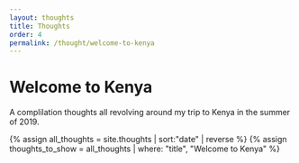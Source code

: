 ```yaml
---
layout: thoughts
title: Thoughts
order: 4
permalink: /thought/welcome-to-kenya
---
```


<h1>Welcome to Kenya</h1>

A complilation thoughts all revolving around my trip to Kenya in the summer of 2019.

{% assign all_thoughts = site.thoughts | sort:"date" | reverse %}
{% assign thoughts_to_show =  all_thoughts | where: "title", "Welcome to Kenya" %}
